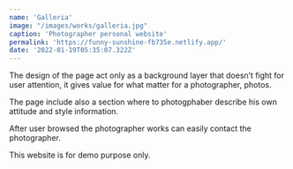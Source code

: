 ```yaml
---
name: 'Galleria'
image: "/images/works/galleria.jpg"
caption: 'Photographer personal website'
permalink: 'https://funny-sunshine-fb735e.netlify.app/'
date: '2022-01-19T05:35:07.322Z'
---
```


<p>The design of the page act only as a background layer that doesn’t fight for user attention, it gives value for what matter for a photographer, photos.</p>

<p>The page include also a section where to photogphaber describe his own attitude and style information.</p>

<p>After user browsed the photographer works can easily contact the photographer.</p>

<p class="secondary-text">This website is for demo purpose only.</p>